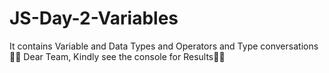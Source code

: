# JS-Day-2-Variables
It contains Variable and Data Types and Operators and Type conversations
👀👀 Dear Team, Kindly see the console for Results👀👀
